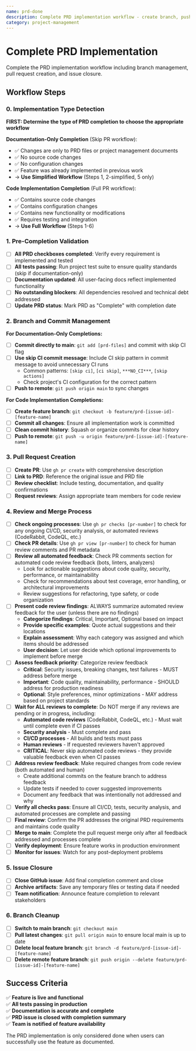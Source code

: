 ```yaml
---
name: prd-done
description: Complete PRD implementation workflow - create branch, push changes, create PR, merge, and close issue
category: project-management
---
```


# Complete PRD Implementation

Complete the PRD implementation workflow including branch management, pull request creation, and issue closure.

## Workflow Steps

### 0. Implementation Type Detection
**FIRST: Determine the type of PRD completion to choose the appropriate workflow**

**Documentation-Only Completion** (Skip PR workflow):
- ✅ Changes are only to PRD files or project management documents
- ✅ No source code changes
- ✅ No configuration changes
- ✅ Feature was already implemented in previous work
- → **Use Simplified Workflow** (Steps 1, 2-simplified, 5 only)

**Code Implementation Completion** (Full PR workflow):
- ✅ Contains source code changes
- ✅ Contains configuration changes
- ✅ Contains new functionality or modifications
- ✅ Requires testing and integration
- → **Use Full Workflow** (Steps 1-6)

### 1. Pre-Completion Validation
- [ ] **All PRD checkboxes completed**: Verify every requirement is implemented and tested
- [ ] **All tests passing**: Run project test suite to ensure quality standards (skip if documentation-only)
- [ ] **Documentation updated**: All user-facing docs reflect implemented functionality
- [ ] **No outstanding blockers**: All dependencies resolved and technical debt addressed
- [ ] **Update PRD status**: Mark PRD as "Complete" with completion date

### 2. Branch and Commit Management

**For Documentation-Only Completions:**
- [ ] **Commit directly to main**: `git add [prd-files]` and commit with skip CI flag
- [ ] **Use skip CI commit message**: Include CI skip pattern in commit message to avoid unnecessary CI runs
  - Common patterns: `[skip ci]`, `[ci skip]`, `***NO_CI***`, `[skip actions]`
  - Check project's CI configuration for the correct pattern
- [ ] **Push to remote**: `git push origin main` to sync changes

**For Code Implementation Completions:**
- [ ] **Create feature branch**: `git checkout -b feature/prd-[issue-id]-[feature-name]`
- [ ] **Commit all changes**: Ensure all implementation work is committed
- [ ] **Clean commit history**: Squash or organize commits for clear history
- [ ] **Push to remote**: `git push -u origin feature/prd-[issue-id]-[feature-name]`

### 3. Pull Request Creation
- [ ] **Create PR**: Use `gh pr create` with comprehensive description
- [ ] **Link to PRD**: Reference the original issue and PRD file
- [ ] **Review checklist**: Include testing, documentation, and quality confirmations
- [ ] **Request reviews**: Assign appropriate team members for code review

### 4. Review and Merge Process
- [ ] **Check ongoing processes**: Use `gh pr checks [pr-number]` to check for any ongoing CI/CD, security analysis, or automated reviews (CodeRabbit, CodeQL, etc.)
- [ ] **Check PR details**: Use `gh pr view [pr-number]` to check for human review comments and PR metadata
- [ ] **Review all automated feedback**: Check PR comments section for automated code review feedback (bots, linters, analyzers)
  - Look for actionable suggestions about code quality, security, performance, or maintainability
  - Check for recommendations about test coverage, error handling, or architectural improvements
  - Review suggestions for refactoring, type safety, or code organization
- [ ] **Present code review findings**: ALWAYS summarize automated review feedback for the user (unless there are no findings)
  - **Categorize findings**: Critical, Important, Optional based on impact
  - **Provide specific examples**: Quote actual suggestions and their locations
  - **Explain assessment**: Why each category was assigned and which items should be addressed
  - **User decision**: Let user decide which optional improvements to implement before merge
- [ ] **Assess feedback priority**: Categorize review feedback
  - **Critical**: Security issues, breaking changes, test failures - MUST address before merge
  - **Important**: Code quality, maintainability, performance - SHOULD address for production readiness
  - **Optional**: Style preferences, minor optimizations - MAY address based on project standards
- [ ] **Wait for ALL reviews to complete**: Do NOT merge if any reviews are pending or in progress, including:
  - **Automated code reviews** (CodeRabbit, CodeQL, etc.) - Must wait until complete even if CI passes
  - **Security analysis** - Must complete and pass
  - **CI/CD processes** - All builds and tests must pass
  - **Human reviews** - If requested reviewers haven't approved
  - **CRITICAL**: Never skip automated code reviews - they provide valuable feedback even when CI passes
- [ ] **Address review feedback**: Make required changes from code review (both automated and human)
  - Create additional commits on the feature branch to address feedback
  - Update tests if needed to cover suggested improvements
  - Document any feedback that was intentionally not addressed and why
- [ ] **Verify all checks pass**: Ensure all CI/CD, tests, security analysis, and automated processes are complete and passing
- [ ] **Final review**: Confirm the PR addresses the original PRD requirements and maintains code quality
- [ ] **Merge to main**: Complete the pull request merge only after all feedback addressed and processes complete
- [ ] **Verify deployment**: Ensure feature works in production environment
- [ ] **Monitor for issues**: Watch for any post-deployment problems

### 5. Issue Closure
- [ ] **Close GitHub issue**: Add final completion comment and close
- [ ] **Archive artifacts**: Save any temporary files or testing data if needed
- [ ] **Team notification**: Announce feature completion to relevant stakeholders

### 6. Branch Cleanup
- [ ] **Switch to main branch**: `git checkout main`
- [ ] **Pull latest changes**: `git pull origin main` to ensure local main is up to date
- [ ] **Delete local feature branch**: `git branch -d feature/prd-[issue-id]-[feature-name]`
- [ ] **Delete remote feature branch**: `git push origin --delete feature/prd-[issue-id]-[feature-name]`

## Success Criteria
✅ **Feature is live and functional**  
✅ **All tests passing in production**  
✅ **Documentation is accurate and complete**  
✅ **PRD issue is closed with completion summary**  
✅ **Team is notified of feature availability**

The PRD implementation is only considered done when users can successfully use the feature as documented.